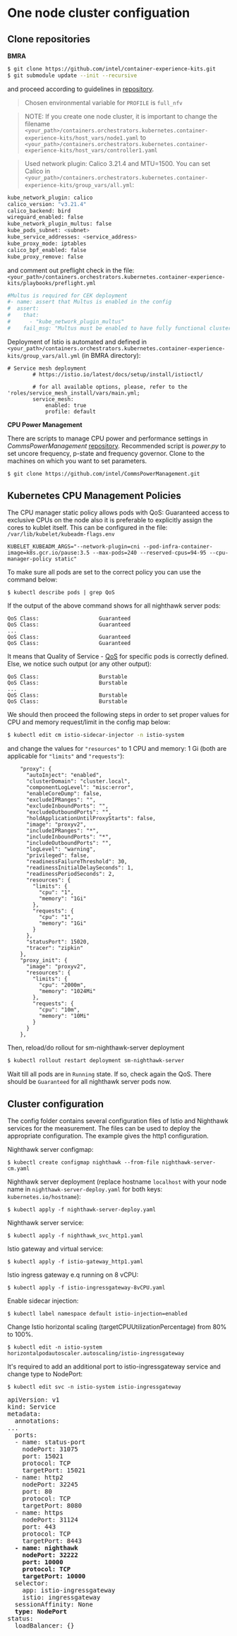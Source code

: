 # One node cluster configuation
## Clone repositories
**BMRA**
```bash
$ git clone https://github.com/intel/container-experience-kits.git
$ git submodule update --init --recursive
```
and proceed according to guidelines in [repository](https://github.com/intel/container-experience-kits/blob/master/README.md).
> Chosen environmental variable for `PROFILE` is `full_nfv`

> NOTE: If you create one node cluster, it is important to change the filename `<your_path>/containers.orchestrators.kubernetes.container-experience-kits/host_vars/node1.yaml` to `<your_path>/containers.orchestrators.kubernetes.container-experience-kits/host_vars/controller1.yaml`

> Used network plugin: Calico 3.21.4 and MTU=1500. You can set Calico in `<your_path>/containers.orchestrators.kubernetes.container-experience-kits/group_vars/all.yml`:
```bash
kube_network_plugin: calico
calico_version: "v3.21.4"
calico_backend: bird 
wireguard_enabled: false
kube_network_plugin_multus: false
kube_pods_subnet: <subnet>
kube_service_addresses: <service_address>
kube_proxy_mode: iptables
calico_bpf_enabled: false
kube_proxy_remove: false
```

and comment out preflight check in the file: `<your_path>/containers.orchestrators.kubernetes.container-experience-kits/playbooks/preflight.yml`
```bash
#Multus is required for CEK deployment
#- name: assert that Multus is enabled in the config
#  assert:
#    that:
#      - "kube_network_plugin_multus"
#    fail_msg: "Multus must be enabled to have fully functional cluster deployment"
```

Deployment of Istio is automated and defined in `<your_path>/containers.orchestrators.kubernetes.container-experience-kits/group_vars/all.yml` (in BMRA directory):
```
# Service mesh deployment
        # https://istio.io/latest/docs/setup/install/istioctl/
 
        # for all available options, please, refer to the 'roles/service_mesh_install/vars/main.yml;
        service_mesh:
            enabled: true
            profile: default
```

**CPU Power Management**

There are scripts to manage CPU power and performance settings in *CommsPowerManagement* [repository](https://github.com/intel/CommsPowerManagement).
Recommended script is *power.py* to set uncore frequency, p-state and frequency governor. Clone to the machines on which you want to set parameters.

```bash
$ git clone https://github.com/intel/CommsPowerManagement.git
```
## Kubernetes CPU Management Policies
The CPU manager static policy allows pods with QoS: Guaranteed access to exclusive CPUs on the node also it is preferable to explicitly assign the cores to kublet itself.
This can be configured in the file: `/var/lib/kubelet/kubeadm-flags.env`

```
KUBELET_KUBEADM_ARGS="--network-plugin=cni --pod-infra-container-image=k8s.gcr.io/pause:3.5 --max-pods=240 --reserved-cpus=94-95 --cpu-manager-policy static"
```
To make sure all pods are set to the correct policy you can use the command below:

```
$ kubectl describe pods | grep QoS
```
If the output of the above command shows for all nighthawk server pods:
```
QoS Class:                   Guaranteed
QoS Class:                   Guaranteed
...
QoS Class:                   Guaranteed
QoS Class:                   Guaranteed
```
It means that Quality of Service - [QoS](https://kubernetes.io/docs/tasks/configure-pod-container/quality-service-pod/) for specific pods is correctly defined.
Else, we notice such output (or any other output):
```
QoS Class:                   Burstable
QoS Class:                   Burstable
...
QoS Class:                   Burstable
QoS Class:                   Burstable
```
We should then proceed the following steps in order to set proper values for CPU and memory request/limit in the config map below:
```bash
$ kubectl edit cm istio-sidecar-injector -n istio-system
```
and change the values for `"resources"` to 1 CPU and memory: 1 Gi (both are applicable for `"limits"` and `"requests"`):
```
    "proxy": {
      "autoInject": "enabled",
      "clusterDomain": "cluster.local",
      "componentLogLevel": "misc:error",
      "enableCoreDump": false,
      "excludeIPRanges": "",
      "excludeInboundPorts": "",
      "excludeOutboundPorts": "",
      "holdApplicationUntilProxyStarts": false,
      "image": "proxyv2",
      "includeIPRanges": "*",
      "includeInboundPorts": "*",
      "includeOutboundPorts": "",
      "logLevel": "warning",
      "privileged": false,
      "readinessFailureThreshold": 30,
      "readinessInitialDelaySeconds": 1,
      "readinessPeriodSeconds": 2,
      "resources": {
        "limits": {
          "cpu": "1",
          "memory": "1Gi"
        },
        "requests": {
          "cpu": "1",
          "memory": "1Gi"
        }
      },
      "statusPort": 15020,
      "tracer": "zipkin"
    },
    "proxy_init": {
      "image": "proxyv2",
      "resources": {
        "limits": {
          "cpu": "2000m",
          "memory": "1024Mi"
        },
        "requests": {
          "cpu": "10m",
          "memory": "10Mi"
        }
      }
    },
```
Then, reload/do rollout for sm-nighthawk-server deployment
```bash
$ kubectl rollout restart deployment sm-nighthawk-server
```
Wait till all pods are in `Running` state. If so, check again the QoS. There should be `Guaranteed` for all nighthawk server pods now.

## Cluster configuration

The config folder contains several configuration files of Istio and Nighthawk services for the measurement.
The files can be used to deploy the appropriate configuration. The example gives the http1 configuration.

Nighthawk server configmap:
```
$ kubectl create configmap nighthawk --from-file nighthawk-server-cm.yaml
```

Nighthawk server deployment (replace hostname `localhost` with your node name in `nighthawk-server-deploy.yaml` for both keys: `kubernetes.io/hostname`):
```
$ kubectl apply -f nighthawk-server-deploy.yaml
```

Nighthawk server service:
```
$ kubectl apply -f nighthawk_svc_http1.yaml
```

Istio gateway and virtual service:
```
$ kubectl apply -f istio-gateway_http1.yaml
```

Istio ingress gateway e.q running on 8 vCPU:
```
$ kubectl apply -f istio-ingressgateway-8vCPU.yaml
```

Enable sidecar injection:
```
$ kubectl label namespace default istio-injection=enabled
```

Change Istio horizontal scaling (targetCPUUtilizationPercentage) from 80% to 100%.
```
$ kubectl edit -n istio-system horizontalpodautoscaler.autoscaling/istio-ingressgateway
```

It's required to add an additional port to istio-ingressgateway service and change type to NodePort:
```
$ kubectl edit svc -n istio-system istio-ingressgateway
```
<pre>
apiVersion: v1
kind: Service
metadata:
  annotations:
...
  ports:
  - name: status-port
    nodePort: 31075
    port: 15021
    protocol: TCP
    targetPort: 15021
  - name: http2
    nodePort: 32245
    port: 80
    protocol: TCP
    targetPort: 8080
  - name: https
    nodePort: 31124
    port: 443
    protocol: TCP
    targetPort: 8443
  <b>- name: nighthawk
    nodePort: 32222
    port: 10000
    protocol: TCP
    targetPort: 10000</b>
  selector:
    app: istio-ingressgateway
    istio: ingressgateway
  sessionAffinity: None
  <b>type: NodePort</b>
status:
  loadBalancer: {}

</pre>
